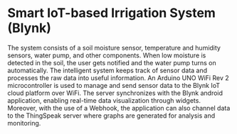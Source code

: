 # Smart IoT-based Irrigation System (Blynk)
The system consists of a soil moisture sensor, temperature and humidity sensors, water pump, and other components. When low moisture is detected in the soil, the user gets notified and the water pump turns on automatically. The intelligent system keeps track of sensor data and processes the raw data into useful information. An Arduino UNO WiFi Rev 2 microcontroller is used to manage and send sensor data to the Blynk IoT cloud platform over WiFi. The server synchronizes with the Blynk android application, enabling real-time data visualization through widgets. Moreover, with the use of a Webhook, the application can also channel data to the ThingSpeak server where graphs are generated for analysis and monitoring.

